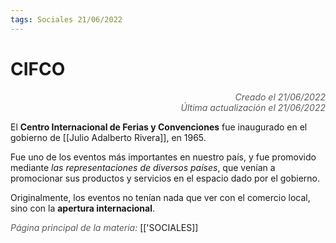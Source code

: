 ```yaml
---
tags: Sociales 21/06/2022
---
```


# CIFCO
<div style="text-align: right; opacity: 0.7; font-style: italic;">Creado el 21/06/2022</div>
<div style="text-align: right; opacity: 0.7; font-style: italic;">Última actualización el 21/06/2022</div>

El **Centro Internacional de Ferias y Convenciones** fue inaugurado en el gobierno de [[Julio Adalberto Rivera]], en 1965.

Fue uno de los eventos más importantes en nuestro país, y fue promovido mediante *las representaciones de diversos países*, que venían a promocionar sus productos y servicios en el espacio dado por el gobierno.

Originalmente, los eventos no tenían nada que ver con el comercio local, sino con la **apertura internacional**.

<span style="opacity: 0.7; font-style: italic;">Página principal de la materia:</span> [['SOCIALES]]